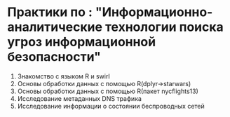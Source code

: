 # Практики по : "Информационно-аналитические технологии поиска угроз информационной безопасности"
1. Знакомство с языком R и swirl
2. Основы обработки данных с помощью R(dplyr->starwars)
3. Основы обработки данных с помощью R(пакет nycflights13)
4. Исследование метаданных DNS трафика
5. Исследование информации о состоянии беспроводных
сетей
